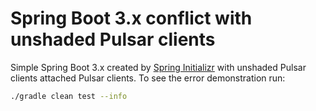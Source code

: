 # Spring Boot 3.x conflict with unshaded Pulsar clients

Simple Spring Boot 3.x created by [Spring Initializr](https://start.spring.io/) with unshaded Pulsar clients attached 
Pulsar clients. To see the error demonstration run:

```bash
./gradle clean test --info
```